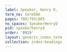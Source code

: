 ```yaml
---
label: Speaker, Henry D.
term_no: term506
pages: 780|793|803
no_spaces: SpeakerHenryD
pid: speakerhenryd
order: '0919'
layout: generic_index_term
collection: index-headings
---
```

